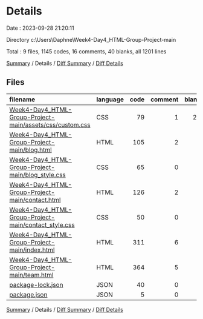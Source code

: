 # Details

Date : 2023-09-28 21:20:11

Directory c:\\Users\\Daphne\\Week4-Day4_HTML-Group-Project-main

Total : 9 files,  1145 codes, 16 comments, 40 blanks, all 1201 lines

[Summary](results.md) / Details / [Diff Summary](diff.md) / [Diff Details](diff-details.md)

## Files
| filename | language | code | comment | blank | total |
| :--- | :--- | ---: | ---: | ---: | ---: |
| [Week4-Day4_HTML-Group-Project-main/assets/css/custom.css](/Week4-Day4_HTML-Group-Project-main/assets/css/custom.css) | CSS | 79 | 1 | 21 | 101 |
| [Week4-Day4_HTML-Group-Project-main/blog.html](/Week4-Day4_HTML-Group-Project-main/blog.html) | HTML | 105 | 2 | 2 | 109 |
| [Week4-Day4_HTML-Group-Project-main/blog_style.css](/Week4-Day4_HTML-Group-Project-main/blog_style.css) | CSS | 65 | 0 | 2 | 67 |
| [Week4-Day4_HTML-Group-Project-main/contact.html](/Week4-Day4_HTML-Group-Project-main/contact.html) | HTML | 126 | 2 | 7 | 135 |
| [Week4-Day4_HTML-Group-Project-main/contact_style.css](/Week4-Day4_HTML-Group-Project-main/contact_style.css) | CSS | 50 | 0 | 0 | 50 |
| [Week4-Day4_HTML-Group-Project-main/index.html](/Week4-Day4_HTML-Group-Project-main/index.html) | HTML | 311 | 6 | 3 | 320 |
| [Week4-Day4_HTML-Group-Project-main/team.html](/Week4-Day4_HTML-Group-Project-main/team.html) | HTML | 364 | 5 | 3 | 372 |
| [package-lock.json](/package-lock.json) | JSON | 40 | 0 | 1 | 41 |
| [package.json](/package.json) | JSON | 5 | 0 | 1 | 6 |

[Summary](results.md) / Details / [Diff Summary](diff.md) / [Diff Details](diff-details.md)